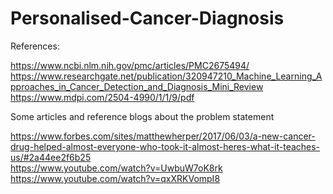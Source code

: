 # Personalised-Cancer-Diagnosis
References: 

https://www.ncbi.nlm.nih.gov/pmc/articles/PMC2675494/
https://www.researchgate.net/publication/320947210_Machine_Learning_Approaches_in_Cancer_Detection_and_Diagnosis_Mini_Review
https://www.mdpi.com/2504-4990/1/1/9/pdf


Some articles and reference blogs about the problem statement

https://www.forbes.com/sites/matthewherper/2017/06/03/a-new-cancer-drug-helped-almost-everyone-who-took-it-almost-heres-what-it-teaches-us/#2a44ee2f6b25  
https://www.youtube.com/watch?v=UwbuW7oK8rk  
https://www.youtube.com/watch?v=qxXRKVompI8
